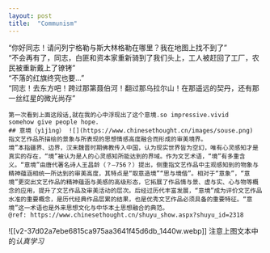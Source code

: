 ```yaml
---
layout: post
title:  "Communism"
---
```

“你好同志！请问列宁格勒与斯大林格勒在哪里？我在地图上找不到了”  
“不会再有了，同志，白匪和资本家重新骑到了我们头上，工人被赶回了工厂，农民被重新戴上了镣铐”  
“不落的红旗终究也要...”  
“同志！去东方吧！跨过那第聂伯河！翻过那乌拉尔山！在那遥远的契丹，还有那一丝红星的微光尚存”

	第一次看到上面这段话,就在我的心中浮现出了这个意境.so impressive.vivid
	somehow give people hope.
	## 意境（yìjìng） ![](https://www.chinesethought.cn/images/souse.png)
	指文艺作品所描绘的景象与所表现的思想情感高度融合而形成的审美境界。
	境”本指疆界、边界，汉末魏晋时期佛教传入中国，认为现实世界皆为空幻，唯有心灵感知才是真实的存在，“境”被认为是人的心灵感知所能达到的界域。作为文艺术语，“境”有多重含义。“意境”由唐代著名诗人王昌龄（？—756？）提出，侧重指文艺作品中主观感知到的物象与精神蕴涵相统一所达到的审美高度，其特点是“取意造境”“思与境偕”。相对于“意象”，“意境”更突出文艺作品的精神蕴涵与美感的高级形态，它拓展了作品情与景、虚与实、心与物等概念的应用，提升了文艺作品及审美活动的层次。后经过历代丰富发展，“意境”成为评价文艺作品水准的重要概念，是历代经典作品层累的结果，也是优秀文艺作品必须具备的重要特征。“意境”这一术语也是外来思想文化与中华本土思想融合的典范。
	@ref: https://www.chinesethought.cn/shuyu_show.aspx?shuyu_id=2318
	
![[v2-37d02a7ebe6815ca975aa3641f45d6db_1440w.webp]]
	注意上图文本中的*认真学习*
